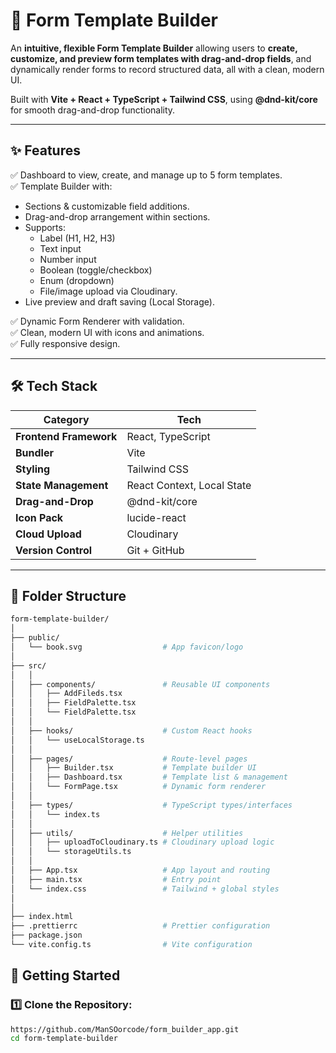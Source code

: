 # 🚀 Form Template Builder

An **intuitive, flexible Form Template Builder** allowing users to **create, customize, and preview form templates with drag-and-drop fields**, and dynamically render forms to record structured data, all with a clean, modern UI.

Built with **Vite + React + TypeScript + Tailwind CSS**, using **@dnd-kit/core** for smooth drag-and-drop functionality.

---

## ✨ Features

✅ Dashboard to view, create, and manage up to 5 form templates.  
✅ Template Builder with:
- Sections & customizable field additions.
- Drag-and-drop arrangement within sections.
- Supports:
  - Label (H1, H2, H3)
  - Text input
  - Number input
  - Boolean (toggle/checkbox)
  - Enum (dropdown)
  - File/image upload via Cloudinary.
- Live preview and draft saving (Local Storage).

✅ Dynamic Form Renderer with validation.  
✅ Clean, modern UI with icons and animations.  
✅ Fully responsive design.

---

## 🛠️ Tech Stack

| Category | Tech |
|---|---|
| **Frontend Framework** | React, TypeScript |
| **Bundler** | Vite |
| **Styling** | Tailwind CSS |
| **State Management** | React Context, Local State |
| **Drag-and-Drop** | @dnd-kit/core |
| **Icon Pack** | lucide-react |
| **Cloud Upload** | Cloudinary |
| **Version Control** | Git + GitHub |

---

## 📂 Folder Structure

```bash
form-template-builder/
│
├── public/
│   └── book.svg                  # App favicon/logo
│
├── src/
│   │
│   ├── components/               # Reusable UI components
│   │   ├── AddFileds.tsx
│   │   ├── FieldPalette.tsx
│   │   └── FieldPalette.tsx
│   │
│   ├── hooks/                    # Custom React hooks
│   │   └── useLocalStorage.ts
│   │
│   ├── pages/                    # Route-level pages
│   │   ├── Builder.tsx           # Template builder UI
│   │   ├── Dashboard.tsx         # Template list & management
│   │   └── FormPage.tsx          # Dynamic form renderer
│   │
│   ├── types/                    # TypeScript types/interfaces
│   │   └── index.ts
│   │
│   ├── utils/                    # Helper utilities
│   │   ├── uploadToCloudinary.ts # Cloudinary upload logic
│   │   └── storageUtils.ts
│   │
│   ├── App.tsx                   # App layout and routing
│   ├── main.tsx                  # Entry point
│   └── index.css                 # Tailwind + global styles
│   
│
├── index.html
├── .prettierrc                   # Prettier configuration
├── package.json
└── vite.config.ts                # Vite configuration
```




## 🚀 Getting Started

### 1️⃣ Clone the Repository:
```bash
https://github.com/ManSOorcode/form_builder_app.git
cd form-template-builder
